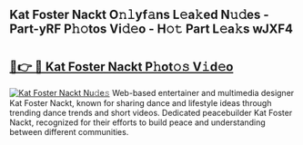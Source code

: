 ## Kat Foster Nackt O𝚗𝚕yf𝚊ns L𝚎a𝚔ed N𝚞𝚍es - Part-yRF P𝚑𝚘tos Vi𝚍𝚎o - H𝚘𝚝 Part L𝚎a𝚔s wJXF4

# <h2><a href="http://kfdyeyk.oniu.top/?m=Kat+Foster+Nackt">🔗👉 🔴 Kat Foster Nackt P𝚑ot𝚘𝚜 V𝚒d𝚎o</a></h2>

[![Kat Foster Nackt Nu𝚍e𝚜](https://i.imgur.com/0qMVB7G.gif)](http://kfdyeyk.oniu.top/?m=Kat+Foster+Nackt)
Web-based entertainer and multimedia designer Kat Foster Nackt, known for sharing dance and lifestyle ideas through trending dance trends and short videos. Dedicated peacebuilder Kat Foster Nackt, recognized for their efforts to build peace and understanding between different communities.  
